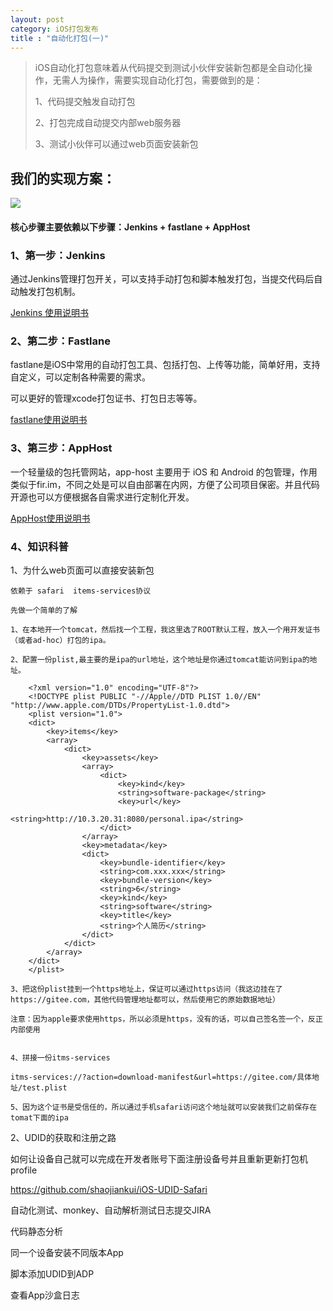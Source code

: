 ```yaml
---
layout: post
category: iOS打包发布
title : "自动化打包(一)"
---
```


> iOS自动化打包意味着从代码提交到测试小伙伴安装新包都是全自动化操作，无需人为操作，需要实现自动化打包，需要做到的是：
>
> 1、代码提交触发自动打包
>
> 2、打包完成自动提交内部web服务器
>
> 3、测试小伙伴可以通过web页面安装新包



## 我们的实现方案：

![](https://xilankong.github.io/resource/ios_package.png)

#### 核心步骤主要依赖以下步骤：Jenkins + fastlane + AppHost



### 1、第一步：Jenkins

通过Jenkins管理打包开关，可以支持手动打包和脚本触发打包，当提交代码后自动触发打包机制。

[Jenkins 使用说明书](https://xilankong.github.io/2017年/2017/07/09/jenkins使用说明书.html)

### 2、第二步：Fastlane

fastlane是iOS中常用的自动打包工具、包括打包、上传等功能，简单好用，支持自定义，可以定制各种需要的需求。

可以更好的管理xcode打包证书、打包日志等等。

[fastlane使用说明书](https://xilankong.github.io/2017年/2017/07/05/fastlane使用说明书.html)

### 3、第三步：AppHost

一个轻量级的包托管网站，app-host 主要用于 iOS 和 Android 的包管理，作用类似于fir.im，不同之处是可以自由部署在内网，方便了公司项目保密。并且代码开源也可以方便根据各自需求进行定制化开发。

[AppHost使用说明书](https://xilankong.github.io/2017年/2017/07/10/AppHost使用说明书.html)





### 4、知识科普

1、为什么web页面可以直接安装新包

```
依赖于 safari  items-services协议

先做一个简单的了解

1、在本地开一个tomcat，然后找一个工程，我这里选了ROOT默认工程，放入一个用开发证书（或者ad-hoc）打包的ipa。

2、配置一份plist,最主要的是ipa的url地址，这个地址是你通过tomcat能访问到ipa的地址。

    <?xml version="1.0" encoding="UTF-8"?>
    <!DOCTYPE plist PUBLIC "-//Apple//DTD PLIST 1.0//EN" "http://www.apple.com/DTDs/PropertyList-1.0.dtd">
    <plist version="1.0">
    <dict>
    	<key>items</key>
    	<array>
    		<dict>
    			<key>assets</key>
    			<array>
    				<dict>
    					<key>kind</key>
    					<string>software-package</string>
    					<key>url</key>
    					<string>http://10.3.20.31:8080/personal.ipa</string>
    				</dict>
    			</array>
    			<key>metadata</key>
    			<dict>
    				<key>bundle-identifier</key>
    				<string>com.xxx.xxx</string>
    				<key>bundle-version</key>
    				<string>6</string>
    				<key>kind</key>
    				<string>software</string>
    				<key>title</key>
    				<string>个人简历</string>
    			</dict>
    		</dict>
    	</array>
    </dict>
    </plist>

3、把这份plist挂到一个https地址上，保证可以通过https访问（我这边挂在了https://gitee.com，其他代码管理地址都可以，然后使用它的原始数据地址）

注意：因为apple要求使用https，所以必须是https，没有的话，可以自己签名签一个，反正内部使用


4、拼接一份itms-services

itms-services://?action=download-manifest&url=https://gitee.com/具体地址/test.plist

5、因为这个证书是受信任的，所以通过手机safari访问这个地址就可以安装我们之前保存在tomat下面的ipa
```



2、UDID的获取和注册之路

如何让设备自己就可以完成在开发者账号下面注册设备号并且重新更新打包机profile

https://github.com/shaojiankui/iOS-UDID-Safari

自动化测试、monkey、自动解析测试日志提交JIRA

代码静态分析

同一个设备安装不同版本App

脚本添加UDID到ADP

查看App沙盒日志